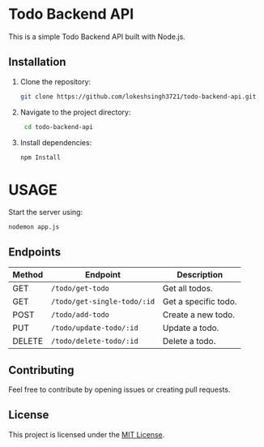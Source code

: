 # Todo Backend API

This is a simple Todo Backend API built with Node.js.

## Installation

1. Clone the repository:

   ```bash
   git clone https://github.com/lokeshsingh3721/todo-backend-api.git

2. Navigate to the project directory:


   ```bash
    cd todo-backend-api

3. Install dependencies:

     ```bash
     npm Install

# USAGE

Start the server using:

    nodemon app.js


## Endpoints

| Method | Endpoint       | Description            |
|--------|-----------------|------------------------|
| GET    | `/todo/get-todo`        | Get all todos.         |
| GET    | `/todo/get-single-todo/:id`    | Get a specific todo.   |
| POST   | `/todo/add-todo`        | Create a new todo.     |
| PUT    | `/todo/update-todo/:id`    | Update a todo.         |
| DELETE | `/todo/delete-todo/:id`    | Delete a todo.         |


 ## Contributing
Feel free to contribute by opening issues or creating pull requests.

## License

This project is licensed under the [MIT License](LICENSE).


